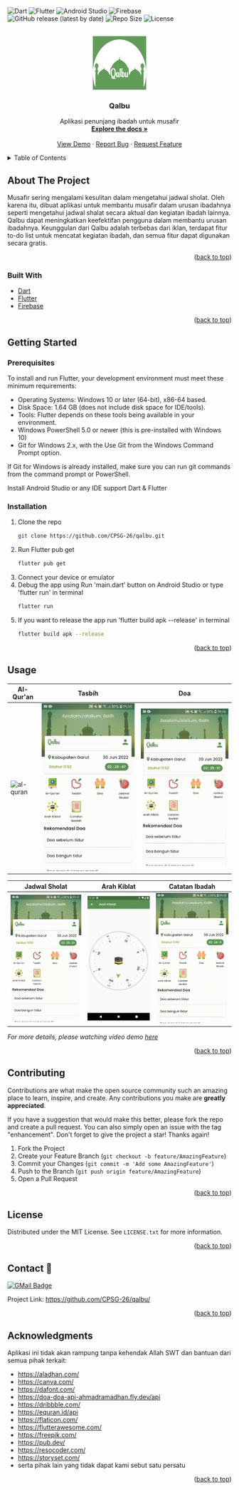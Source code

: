 <div id="top"></div>

<!-- PROJECT SHIELDS -->
![Dart](https://img.shields.io/badge/dart-%230175C2.svg?style=for-the-badge&logo=dart&logoColor=white)
![Flutter](https://img.shields.io/badge/Flutter-%2302569B.svg?style=for-the-badge&logo=Flutter&logoColor=white)
![Android Studio](https://img.shields.io/badge/Android%20Studio-3DDC84.svg?style=for-the-badge&logo=android-studio&logoColor=white)
![Firebase](https://img.shields.io/badge/firebase-%23039BE5.svg?style=for-the-badge&logo=firebase)  
![GitHub release (latest by date)](https://img.shields.io/github/v/release/CPSG-26/qalbu?style=for-the-badge)
![Repo Size](https://img.shields.io/github/repo-size/CPSG-26/qalbu?style=for-the-badge)
![License](https://img.shields.io/github/license/CPSG-26/qalbu?style=for-the-badge)



<!-- PROJECT LOGO -->
<br />
<div align="center">
  <a href="https://github.com/CPSG-26/qalbu">
    <img src="assets/logo/qalbu_splash.png" alt="Logo" width="120" height="120">
  </a>

  <h3 align="center">Qalbu</h3>

  <p align="center">
    Aplikasi penunjang ibadah untuk musafir
    <br />
    <a href="https://github.com/CPSG-26/qalbu"><strong>Explore the docs »</strong></a>
    <br />
    <br />
    <a href="https://qalbu.netlify.app/">View Demo</a>
    ·
    <a href="https://github.com/CPSG-26/qalbu/issues">Report Bug</a>
    ·
    <a href="https://github.com/CPSG-26/qalbu/issues">Request Feature</a>
  </p>
</div>



<!-- TABLE OF CONTENTS -->
<details>
  <summary>Table of Contents</summary>
  <ol>
    <li>
      <a href="#about-the-project">About The Project</a>
      <ul>
        <li><a href="#built-with">Built With</a></li>
      </ul>
    </li>
    <li>
      <a href="#getting-started">Getting Started</a>
      <ul>
        <li><a href="#prerequisites">Prerequisites</a></li>
        <li><a href="#installation">Installation</a></li>
      </ul>
    </li>
    <li><a href="#usage">Usage</a></li>
    <li><a href="#contributing">Contributing</a></li>
    <li><a href="#license">License</a></li>
    <li><a href="#contact">Contact</a></li>
    <li><a href="#acknowledgments">Acknowledgments</a></li>
  </ol>
</details>



<!-- ABOUT THE PROJECT -->
## About The Project

Musafir sering mengalami kesulitan dalam mengetahui jadwal sholat. Oleh karena itu, dibuat aplikasi untuk membantu musafir dalam urusan ibadahnya seperti mengetahui jadwal shalat secara aktual dan kegiatan ibadah lainnya. Qalbu dapat meningkatkan keefektifan pengguna dalam membantu urusan ibadahnya. Keunggulan dari Qalbu adalah terbebas dari iklan, terdapat fitur to-do list untuk mencatat kegiatan ibadah, dan semua fitur dapat digunakan secara gratis.

<p align="right">(<a href="#top">back to top</a>)</p>



### Built With

* [Dart](https://dart.dev/)
* [Flutter](https://flutter.dev/)
* [Firebase](https://firebase.google.com/)

<p align="right">(<a href="#top">back to top</a>)</p>



<!-- GETTING STARTED -->
## Getting Started

### Prerequisites

To install and run Flutter, your development environment must meet these minimum requirements:

- Operating Systems: Windows 10 or later (64-bit), x86-64 based.
- Disk Space: 1.64 GB (does not include disk space for IDE/tools).
- Tools: Flutter depends on these tools being available in your environment.
- Windows PowerShell 5.0 or newer (this is pre-installed with Windows 10)
- Git for Windows 2.x, with the Use Git from the Windows Command Prompt option.

If Git for Windows is already installed, make sure you can run git commands from the command prompt or PowerShell.

Install Android Studio or any IDE support Dart & Flutter


### Installation

1. Clone the repo
   ```sh
   git clone https://github.com/CPSG-26/qalbu.git
   ```
2. Run Flutter pub get
   ```sh
   flutter pub get
   ```
3. Connect your device or emulator
4. Debug the app using Run 'main.dart' button on Android Studio or type 'flutter run' in terminal
   ```sh
   flutter run
   ```
5. If you want to release the app run 'flutter build apk --release' in terminal
   ```sh
   flutter build apk --release
   ```

<p align="right">(<a href="#top">back to top</a>)</p>



<!-- USAGE EXAMPLES -->
## Usage

| Al-Qur'an | Tasbih | Doa |
| ----------- | ----------- | -------- |
| ![al-quran](https://raw.githubusercontent.com/CPSG-26/qalbu/master/screenshots/al_quran.gif) | ![tasbih](https://raw.githubusercontent.com/CPSG-26/qalbu/master/screenshots/tasbih.gif) | ![doa](https://raw.githubusercontent.com/CPSG-26/qalbu/master/screenshots/doa_doa.gif) |

| Jadwal Sholat | Arah Kiblat | Catatan Ibadah |
| ----------- | ----------- | -------- |
| ![jadwal sholat](https://raw.githubusercontent.com/CPSG-26/qalbu/master/screenshots/jadwal_sholat.gif) | ![arah kiblat](https://raw.githubusercontent.com/CPSG-26/qalbu/master/screenshots/arah_kiblat.gif) | ![catatan ibadah](https://raw.githubusercontent.com/CPSG-26/qalbu/master/screenshots/catatan_ibadah.gif) |

_For more details, please watching video demo [here](https://www.youtube.com/watch?v=VBX5LlJ3jO0)_

<p align="right">(<a href="#top">back to top</a>)</p>



<!-- CONTRIBUTING -->
## Contributing

Contributions are what make the open source community such an amazing place to learn, inspire, and create. Any contributions you make are **greatly appreciated**.

If you have a suggestion that would make this better, please fork the repo and create a pull request. You can also simply open an issue with the tag "enhancement".
Don't forget to give the project a star! Thanks again!

1. Fork the Project
2. Create your Feature Branch (`git checkout -b feature/AmazingFeature`)
3. Commit your Changes (`git commit -m 'Add some AmazingFeature'`)
4. Push to the Branch (`git push origin feature/AmazingFeature`)
5. Open a Pull Request

<p align="right">(<a href="#top">back to top</a>)</p>



<!-- LICENSE -->
## License

Distributed under the MIT License. See `LICENSE.txt` for more information.

<p align="right">(<a href="#top">back to top</a>)</p>



<!-- CONTACT -->
## Contact 💬

[![GMail Badge](https://img.shields.io/badge/-cpsg26devteam@gmail.com-333333?style=for-the-badge&logo=gmail&style=flat)](mailto:cpsg26devteam@gmail.com)

Project Link: https://github.com/CPSG-26/qalbu/

<p align="right">(<a href="#top">back to top</a>)</p>



<!-- ACKNOWLEDGMENTS -->
## Acknowledgments

Aplikasi ini tidak akan rampung tanpa kehendak Allah SWT dan bantuan dari semua pihak terkait:  
- https://aladhan.com/
- https://canva.com/
- https://dafont.com/
- https://doa-doa-api-ahmadramadhan.fly.dev/api
- https://dribbble.com/
- https://equran.id/api
- https://flaticon.com/
- https://flutterawesome.com/
- https://freepik.com/
- https://pub.dev/
- https://resocoder.com/
- https://storyset.com/
- serta pihak lain yang tidak dapat kami sebut satu persatu

<p align="right">(<a href="#top">back to top</a>)</p>
